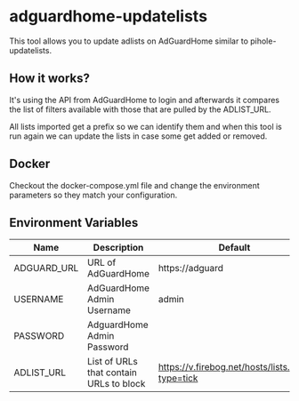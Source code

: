 # adguardhome-updatelists
This tool allows you to update adlists on AdGuardHome similar to pihole-updatelists.

## How it works?
It's using the API from AdGuardHome to login and afterwards it compares the list of filters available with those that are pulled by the ADLIST_URL. 

All lists imported get a prefix so we can identify them and when this tool is run again we can update the lists in case some get added or removed.

## Docker
Checkout the docker-compose.yml file and change the environment parameters so they match your configuration.

## Environment Variables 

| Name       | Description                   | Default         | Example    |
| ---------- | ----------------------------- | --------------- | ---------- |
|ADGUARD_URL | URL of AdGuardHome            | https://adguard | https://adguard.local |
|USERNAME    | AdGuardHome Admin Username    | admin           | admin |
|PASSWORD    | AdguardHome Admin Password    |                 | password |
|ADLIST_URL  | List of URLs that contain URLs to block| https://v.firebog.net/hosts/lists.php?type=tick | https://v.firebog.net/hosts/lists.php?type=tick |
